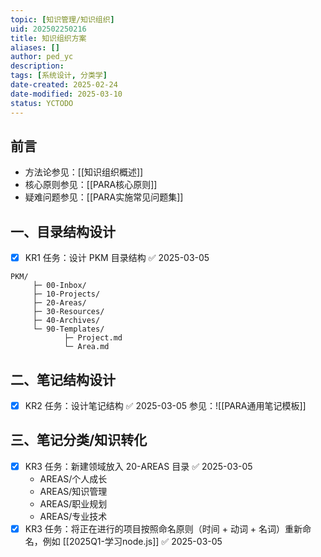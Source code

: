 ```yaml
---
topic: [知识管理/知识组织]
uid: 202502250216
title: 知识组织方案
aliases: []
author: ped_yc
description: 
tags: [系统设计, 分类学]
date-created: 2025-02-24
date-modified: 2025-03-10
status: YCTODO
---
```


## 前言

- 方法论参见：[[知识组织概述]]
- 核心原则参见：[[PARA核心原则]]
- 疑难问题参见：[[PARA实施常见问题集]]

## 一、目录结构设计

- [x] KR1 任务：设计 PKM 目录结构 ✅ 2025-03-05

```plaintext
PKM/
	 ├─ 00-Inbox/
	 ├─ 10-Projects/
	 ├─ 20-Areas/
	 ├─ 30-Resources/
	 ├─ 40-Archives/
	 └─ 90-Templates/
			├─ Project.md
			└─ Area.md
```

## 二、笔记结构设计

- [x] KR2 任务：设计笔记结构 ✅ 2025-03-05
参见：![[PARA通用笔记模板]]

## 三、笔记分类/知识转化

- [x] KR3 任务：新建领域放入 20-AREAS 目录 ✅ 2025-03-05
	- AREAS/个人成长
	- AREAS/知识管理
	- AREAS/职业规划
	- AREAS/专业技术
- [x] KR3 任务：将正在进行的项目按照命名原则（时间 + 动词 + 名词）重新命名，例如 [[2025Q1-学习node.js]] ✅ 2025-03-05
